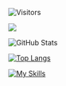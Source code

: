 ![Visitors](https://visitor-badge.glitch.me/badge?page_id=121786addzczd&left_color=gray&right_color=blue)
 
![](https://github-profile-summary-cards.vercel.app/api/cards/profile-details?username=121786addzczd&theme=vue)
 
![GitHub Stats](https://github-readme-stats.vercel.app/api?username=121786addzczd&show_icons=true)
 
[![Top Langs](https://github-readme-stats.vercel.app/api/top-langs/?username=121786addzczd&layout=compact&langs_count=6)](https://github.com/anuraghazra/github-readme-stats)

[![My Skills](https://skillicons.dev/icons?i=js,html,css,bootstrap,tailwind,js,ts,jest,express,react,nextjs,php,laravel,ruby,rails,py,django,fastapi,dotnet,aws,dynamodb,linux,git,gitlab,jenkins,docker,terraform,vim,npm,figma,notion,postgres,mysql)](https://skillicons.dev)
